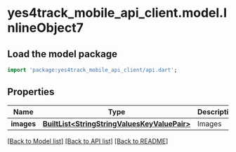 # yes4track_mobile_api_client.model.InlineObject7

## Load the model package
```dart
import 'package:yes4track_mobile_api_client/api.dart';
```

## Properties
Name | Type | Description | Notes
------------ | ------------- | ------------- | -------------
**images** | [**BuiltList&lt;StringStringValuesKeyValuePair&gt;**](StringStringValuesKeyValuePair.md) | Images | [optional] 

[[Back to Model list]](../README.md#documentation-for-models) [[Back to API list]](../README.md#documentation-for-api-endpoints) [[Back to README]](../README.md)


